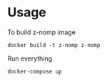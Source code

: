 # Usage
To build z-nomp image

    docker build -t z-nomp z-nomp

Run everything

    docker-compose up
